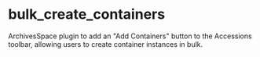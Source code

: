 # bulk_create_containers

ArchivesSpace plugin to add an "Add Containers" button to the Accessions toolbar, allowing users to create container instances in bulk. 
